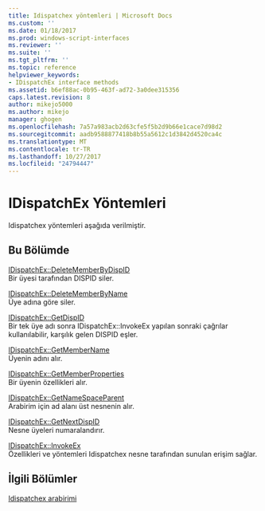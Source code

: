 ```yaml
---
title: Idispatchex yöntemleri | Microsoft Docs
ms.custom: ''
ms.date: 01/18/2017
ms.prod: windows-script-interfaces
ms.reviewer: ''
ms.suite: ''
ms.tgt_pltfrm: ''
ms.topic: reference
helpviewer_keywords:
- IDispatchEx interface methods
ms.assetid: b6ef88ac-0b95-463f-ad72-3a0dee315356
caps.latest.revision: 8
author: mikejo5000
ms.author: mikejo
manager: ghogen
ms.openlocfilehash: 7a57a983acb2d63cfe5f5b2d9b66e1cace7d98d2
ms.sourcegitcommit: aadb9588877418b8b55a5612c1d3842d4520ca4c
ms.translationtype: MT
ms.contentlocale: tr-TR
ms.lasthandoff: 10/27/2017
ms.locfileid: "24794447"
---
```

# <a name="idispatchex-methods"></a>IDispatchEx Yöntemleri
Idispatchex yöntemleri aşağıda verilmiştir.  
  
## <a name="in-this-section"></a>Bu Bölümde  
 [IDispatchEx::DeleteMemberByDispID](../../winscript/reference/idispatchex-deletememberbydispid.md)  
 Bir üyesi tarafından DISPID siler.  
  
 [IDispatchEx::DeleteMemberByName](../../winscript/reference/idispatchex-deletememberbyname.md)  
 Üye adına göre siler.  
  
 [IDispatchEx::GetDispID](../../winscript/reference/idispatchex-getdispid.md)  
 Bir tek üye adı sonra IDispatchEx::InvokeEx yapılan sonraki çağrılar kullanılabilir, karşılık gelen DISPID eşler.  
  
 [IDispatchEx::GetMemberName](../../winscript/reference/idispatchex-getmembername.md)  
 Üyenin adını alır.  
  
 [IDispatchEx::GetMemberProperties](../../winscript/reference/idispatchex-getmemberproperties.md)  
 Bir üyenin özellikleri alır.  
  
 [IDispatchEx::GetNameSpaceParent](../../winscript/reference/idispatchex-getnamespaceparent.md)  
 Arabirim için ad alanı üst nesnenin alır.  
  
 [IDispatchEx::GetNextDispID](../../winscript/reference/idispatchex-getnextdispid.md)  
 Nesne üyeleri numaralandırır.  
  
 [IDispatchEx::InvokeEx](../../winscript/reference/idispatchex-invokeex.md)  
 Özellikleri ve yöntemleri Idispatchex nesne tarafından sunulan erişim sağlar.  
  
## <a name="related-sections"></a>İlgili Bölümler  
 [Idispatchex arabirimi](../../winscript/reference/idispatchex-interface.md)